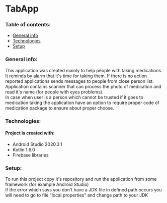 # TabApp

### Table of contents:
* [General info](#general-info)
* [Technologies](#technologies)
* [Setup](#setup)

### General info:
This application was created mainly to help people with taking medications. It reminds by alarm that it's time for taking them. If there is no action reported applications sends messages to people from close person list.<br />
Application contains scanner that can process the photo of medication and read it's name (for people with eyes problems). <br />
In case when user is a person which cannot be trusted if it goes to medication taking the application have an option to require proper code of medication package to ensure about proper choose. <br />


### Technologies:
#### Project is created with:
* Android Studio 2020.3.1
* Kotlin 1.6.0
* Firebase libraries 

### Setup:
To run this project copy it's repository and run the application from some framework (for example Android Studio) <br />
If the error which says you don't have a JDK file in defined path occurs you will need to go to file "local.properties" and change path to your JDK
